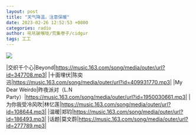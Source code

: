 ```yaml
---
layout: post
title: "天气降温，注意保暖"
date: 2023-02-26 12:52:53 +0800
categories: radio
author: 吼吼破喉咙/荒集卷子/cidgur
tags: 工工
---
```

![]({{site.baseurl}}/images/cover_20230226.jpg)

|交织千个心|Beyond|https://music.163.com/song/media/outer/url?id=347708.mp3|
|十面埋伏|陈奕迅|https://music.163.com/song/media/outer/url?id=409931770.mp3|
|My Dear Weirdo|昨夜派对（L.N Party）|https://music.163.com/song/media/outer/url?id=1950030661.mp3|
|为你我受冷风吹|林忆莲|https://music.163.com/song/media/outer/url?id=108644.mp3|
|温暖|郑钧|https://music.163.com/song/media/outer/url?id=186493.mp3|
|话题|莫文蔚|https://music.163.com/song/media/outer/url?id=277789.mp3|

